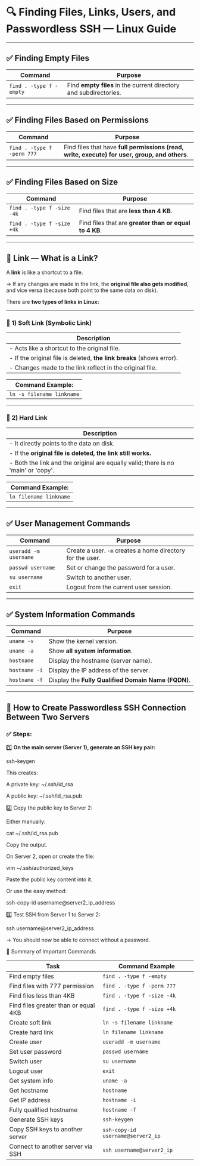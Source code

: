 # 🔍 Finding Files, Links, Users, and Passwordless SSH — Linux Guide

---

## ✅ Finding Empty Files

| Command                                  | Purpose                                  |
|-------------------------------------------|-------------------------------------------|
| `find . -type f -empty`                   | Find **empty files** in the current directory and subdirectories.|

---

## ✅ Finding Files Based on Permissions

| Command                                  | Purpose                                  |
|-------------------------------------------|-------------------------------------------|
| `find . -type f -perm 777`                | Find files that have **full permissions (read, write, execute) for user, group, and others**.|

---

## ✅ Finding Files Based on Size

| Command                                   | Purpose                                  |
|--------------------------------------------|-------------------------------------------|
| `find . -type f -size -4k`                 | Find files that are **less than 4 KB**.   |
| `find . -type f -size +4k`                 | Find files that are **greater than or equal to 4 KB**.|

---

## 🔗 Link — What is a Link?

A **link** is like a shortcut to a file.

→ If any changes are made in the link, the **original file also gets modified**, and vice versa (because both point to the same data on disk).

There are **two types of links in Linux:**

---

### 🔸 **1) Soft Link (Symbolic Link)**

| Description                                     |
|-------------------------------------------------|
| - Acts like a shortcut to the original file.    |
| - If the original file is deleted, **the link breaks** (shows error). |
| - Changes made to the link reflect in the original file.|

| Command Example:                                |
|-------------------------------------------------|
| `ln -s filename linkname`                       |

---

### 🔸 **2) Hard Link**

| Description                                     |
|-------------------------------------------------|
| - It directly points to the data on disk.       |
| - If the **original file is deleted, the link still works.** |
| - Both the link and the original are equally valid; there is no 'main' or 'copy'.|

| Command Example:                                |
|-------------------------------------------------|
| `ln filename linkname`                          |

---

## ✅ User Management Commands

| Command                                        | Purpose                                  |
|-------------------------------------------------|-------------------------------------------|
| `useradd -m username`                          | Create a user. `-m` creates a home directory for the user. |
| `passwd username`                              | Set or change the password for a user.   |
| `su username`                                  | Switch to another user.                  |
| `exit`                                         | Logout from the current user session.    |

---

## ✅ System Information Commands

| Command          | Purpose                                   |
|------------------|-------------------------------------------|
| `uname -v`       | Show the kernel version.                 |
| `uname -a`       | Show **all system information**.         |
| `hostname`       | Display the hostname (server name).      |
| `hostname -i`    | Display the IP address of the server.    |
| `hostname -f`    | Display the **Fully Qualified Domain Name (FQDN)**.|

---

## 🔐 How to Create Passwordless SSH Connection Between Two Servers

### ✅ **Steps:**

1️⃣ **On the main server (Server 1), generate an SSH key pair:**


ssh-keygen

This creates:

A private key: ~/.ssh/id_rsa

A public key: ~/.ssh/id_rsa.pub

2️⃣ Copy the public key to Server 2:

Either manually:

cat ~/.ssh/id_rsa.pub

Copy the output.

On Server 2, open or create the file:

vim ~/.ssh/authorized_keys

Paste the public key content into it.

Or use the easy method:

ssh-copy-id username@server2_ip_address

3️⃣ Test SSH from Server 1 to Server 2:

ssh username@server2_ip_address

→ You should now be able to connect without a password.

🚀 Summary of Important Commands

| Task                                 | Command Example                   |
| ------------------------------------ | --------------------------------- |
| Find empty files                     | `find . -type f -empty`           |
| Find files with 777 permission       | `find . -type f -perm 777`        |
| Find files less than 4KB             | `find . -type f -size -4k`        |
| Find files greater than or equal 4KB | `find . -type f -size +4k`        |
| Create soft link                     | `ln -s filename linkname`         |
| Create hard link                     | `ln filename linkname`            |
| Create user                          | `useradd -m username`             |
| Set user password                    | `passwd username`                 |
| Switch user                          | `su username`                     |
| Logout user                          | `exit`                            |
| Get system info                      | `uname -a`                        |
| Get hostname                         | `hostname`                        |
| Get IP address                       | `hostname -i`                     |
| Fully qualified hostname             | `hostname -f`                     |
| Generate SSH keys                    | `ssh-keygen`                      |
| Copy SSH keys to another server      | `ssh-copy-id username@server2_ip` |
| Connect to another server via SSH    | `ssh username@server2_ip`         |

